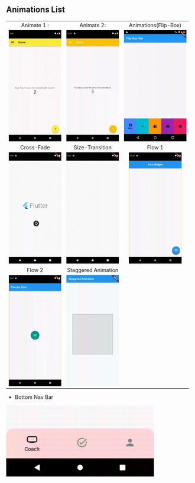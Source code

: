 ## Animations List


|     |     |     |
| :-: | :-: | :-: |
|  Animate 1 :   |  Animate 2:   |   Animations(Flip-Box)  |
| <img src="videos/animate1.gif" height="300" />|<img src="videos/animate2.gif" height="300" />|<img src="videos/flipBox.gif" height="300" />|
| Cross-Fade | Size-Transition | Flow 1|
| <img src="videos/cross-fade.gif" height="300" /> | <img src="videos/size-transition.gif" height="300"/> | <img src="videos/flow1.gif" height="300" w/>|
| Flow 2  | Staggered Animation |  |
| <img src="videos/flow2.gif" height="300" /> | <img src = "videos/staggered.gif" height="300"/>| |

- Bottom Nav Bar 

<img src = "videos/ezgif-3-b7aacd8445.gif" width="400em" />